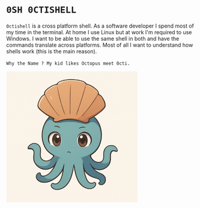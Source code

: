 # `0SH 0CTISHELL`

`0ctishell` is a cross platform shell. As a software developer I spend most of my time in the terminal. At home I use Linux but at work I'm required to use Windows. I want to be able to use the same shell in both and have the commands translate across platforms. Most of all I want to understand how shells work (this is the main reason).

`Why the Name ? My kid likes Octopus meet 0cti.`

<img src="/assets/osha.png" width="350" height="350">
